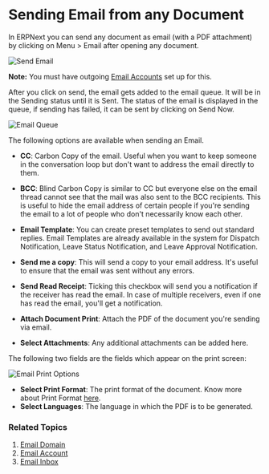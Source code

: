 <!-- add-breadcrumbs -->
# Sending Email from any Document

In ERPNext you can send any document as email (with a PDF attachment) by clicking on Menu > Email after opening any document.

<img class="screenshot" alt="Send Email" src="{{docs_base_url}}/assets/img/setup/email/send-email.gif">

**Note:** You must have outgoing [Email Accounts](/docs/user/manual/en/setting-up/email/email-account) set up for this.

After you click on send, the email gets added to the email queue. It will be in the Sending status until it is Sent. The status of the email is displayed in the queue, if sending has failed, it can be sent by clicking on Send Now.

![Email Queue](/docs/assets/img/setup/email/email-queue.png)

The following options are available when sending an Email.

* **CC**: Carbon Copy of the email. Useful when you want to keep someone in the conversation loop but don't want to address the email directly to them.
* **BCC**: Blind Carbon Copy is similar to CC but everyone else on the email thread cannot see that the mail was also sent to the BCC recipients. This is useful to hide the email address of certain people if you're sending the email to a lot of people who don't necessarily know each other.
* **Email Template**: You can create preset templates to send out standard replies. Email Templates are already available in the system for Dispatch Notification, Leave Status Notification, and Leave Approval Notification.

* **Send me a copy**: This will send a copy to your email address. It's useful to ensure that the email was sent without any errors.
* **Send Read Receipt**: Ticking this checkbox will send you a notification if the receiver has read the email. In case of multiple receivers, even if one has read the email, you'll get a notification.
* **Attach Document Print**: Attach the PDF of the document you're sending via email.
* **Select Attachments**: Any additional attachments can be added here.

The following two fields are the fields which appear on the print screen:

![Email Print Options](/docs/assets/img/setup/email/email-print-options.png)

* **Select Print Format**: The print format of the document. Know more about Print Format [here](/docs/user/manual/en/setting-up/print/print-format).
* **Select Languages**: The language in which the PDF is to be generated.

### Related Topics
1. [Email Domain](/docs/user/manual/en/setting-up/email/email-domain)
1. [Email Account](/docs/user/manual/en/setting-up/email/email-account)
1. [Email Inbox](/docs/user/manual/en/setting-up/email/email-inbox)
